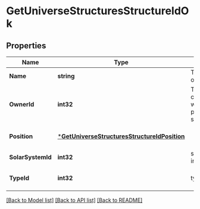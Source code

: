 # GetUniverseStructuresStructureIdOk

## Properties
Name | Type | Description | Notes
------------ | ------------- | ------------- | -------------
**Name** | **string** | The full name of the structure | [default to null]
**OwnerId** | **int32** | The ID of the corporation who owns this particular structure | [default to null]
**Position** | [***GetUniverseStructuresStructureIdPosition**](get_universe_structures_structure_id_position.md) |  | [optional] [default to null]
**SolarSystemId** | **int32** | solar_system_id integer | [default to null]
**TypeId** | **int32** | type_id integer | [optional] [default to null]

[[Back to Model list]](../README.md#documentation-for-models) [[Back to API list]](../README.md#documentation-for-api-endpoints) [[Back to README]](../README.md)


